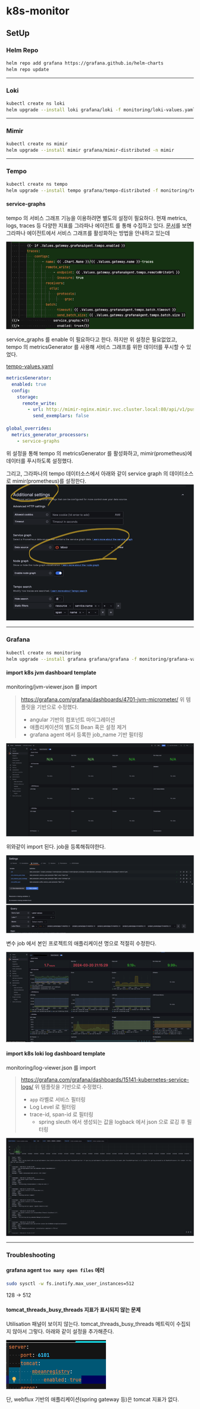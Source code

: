# k8s-monitor

## SetUp

### Helm Repo

```sh
helm repo add grafana https://grafana.github.io/helm-charts
helm repo update
```

---

### Loki

```sh
kubectl create ns loki
helm upgrade --install loki grafana/loki -f monitoring/loki-values.yaml -n loki
```

---

### Mimir

```sh
kubectl create ns mimir
helm upgrade --install mimir grafana/mimir-distributed -n mimir
```

---

### Tempo

```sh
kubectl create ns tempo
helm upgrade --install tempo grafana/tempo-distributed -f monitoring/tempo-values.yaml -n tempo
```

#### service-graphs

tempo 의 서비스 그래프 기능을 이용하려면 별도의 설정이 필요하다.
현재 metrics, logs, traces 등 다양한 지표를 그라파나 에이전트 를 통해 수집하고 있다.
[문서](https://grafana.com/docs/tempo/latest/configuration/grafana-agent/service-graphs/)를 보면 그라파나 에이전트에서
서비스 그래프를 활성화하는 방법을 안내하고 있는데

![Alt text](images/image-4.png)

service_graphs 를 enable 이 필요하다고 한다.
하지만 위 설정은 필요없었고, tempo 의 metricsGenerator 를 사용해 서비스 그래프를 위한 데이터를 푸시할 수 있었다.

[tempo-values.yaml](monitoring/tempo-values.yaml)

```yaml
metricsGenerator:
  enabled: true
  config:
    storage:
      remote_write:
        - url: http://mimir-nginx.mimir.svc.cluster.local:80/api/v1/push
          send_exemplars: false

global_overrides:
  metrics_generator_processors:
    - service-graphs
```

위 설정을 통해 tempo 의 metricsGenerator 를 활성화하고, mimir(prometheus)에 데이터를 푸시하도록 설정했다.

그리고, 그라파나의 tempo 데이터소스에서 아래와 같이 service graph 의 데이터소스로 mimir(prometheus)를 설정한다.
![Alt text](images/image-5.png)

---

### Grafana

```sh
kubectl create ns monitoring
helm upgrade --install grafana grafana/grafana -f monitoring/grafana-values.yaml -n monitoring
```

#### import k8s jvm dashboard template

monitoring/jvm-viewer.json 를 import

> <https://grafana.com/grafana/dashboards/4701-jvm-micrometer/>
> 위 템플릿을 기반으로 수정했다.
>
> - angular 기반의 컴포넌트 마이그레이션
> - 애플리케이션의 별도의 Bean 혹은 설정 제거
> - grafana agent 에서 등록한 job_name 기반 필터링

![Alt text](images/image.png)

위와같이 import 된다. job을 등록해줘야한다.

![Alt text](images/image-1.png)
![Alt text](images/image-2.png)

변수 job 에서 본인 프로젝트의 애플리케이션 명으로 적절히 수정한다.

![Alt text](images/image-3.png)

#### import k8s loki log dashboard template

monitoring/log-viewer.json 를 import

> <https://grafana.com/grafana/dashboards/15141-kubernetes-service-logs/>
> 위 템플릿을 기반으로 수정했다.
>
> - `app` 라벨로 서비스 필터링
> - Log Level 로 필터링
> - trace-id, span-id 로 필터링
>   - spring sleuth 에서 생성되는 값을 logback 에서 json 으로 로깅 후 필터링

![Alt text](images/image-7.png)

---

### Troubleshooting

#### grafana agent `too many open files` 에러

```sh
sudo sysctl -w fs.inotify.max_user_instances=512
```

128 -> 512

#### tomcat_threads_busy_threads 지표가 표시되지 않는 문제

Utilisation 패널이 보이지 않는다. tomcat_threads_busy_threads 메트릭이 수집되지 않아서 그렇다.
아래와 같이 설정을 추가해준다.

![Alt text](images/image-6.png)

단, webflux 기반의 애플리케이션(spring gateway 등)은 tomcat 지표가 없다.
